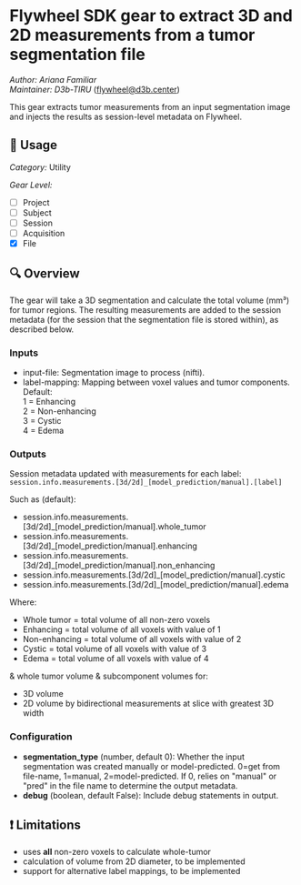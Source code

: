# Flywheel SDK gear to extract 3D and 2D measurements from a tumor segmentation file

_Author: Ariana Familiar_  
_Maintainer: D3b-TIRU_ (<flywheel@d3b.center>)

This gear extracts tumor measurements from an input segmentation image and injects the results as session-level metadata on Flywheel.

## :floppy_disk: Usage

_Category:_ Utility

_Gear Level:_

- [ ] Project
- [ ] Subject
- [ ] Session
- [ ] Acquisition
- [X] File

## :mag: Overview

The gear will take a 3D segmentation and calculate the total volume (mm³) for tumor regions. The resulting measurements are added to the session metadata (for the session that the segmentation file is stored within), as described below.

### Inputs

* input-file: Segmentation image to process (nifti).
* label-mapping: Mapping between voxel values and tumor components.   
    Default:  
        1 = Enhancing  
        2 = Non-enhancing  
        3 = Cystic  
        4 = Edema  

### Outputs

Session metadata updated with measurements for each label: `session.info.measurements.[3d/2d]_[model_prediction/manual].[label]`

Such as (default):

- session.info.measurements.[3d/2d]_[model_prediction/manual].whole_tumor
- session.info.measurements.[3d/2d]_[model_prediction/manual].enhancing
- session.info.measurements.[3d/2d]_[model_prediction/manual].non_enhancing
- session.info.measurements.[3d/2d]_[model_prediction/manual].cystic
- session.info.measurements.[3d/2d]_[model_prediction/manual].edema

Where:
- Whole tumor = total volume of all non-zero voxels
- Enhancing = total volume of all voxels with value of 1
- Non-enhancing = total volume of all voxels with value of 2
- Cystic = total volume of all voxels with value of 3
- Edema = total volume of all voxels with value of 4

& whole tumor volume & subcomponent volumes for:
- 3D volume
- 2D volume by bidirectional measurements at slice with greatest 3D width

### Configuration

* __segmentation_type__ (number, default 0): Whether the input segmentation was created manually or model-predicted. 0=get from file-name, 1=manual, 2=model-predicted. If 0, relies on "manual" or "pred" in the file name to determine the output metadata.
* __debug__ (boolean, default False): Include debug statements in output.

## :exclamation: Limitations

- uses __all__ non-zero voxels to calculate whole-tumor
- calculation of volume from 2D diameter, to be implemented
- support for alternative label mappings, to be implemented
